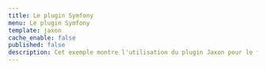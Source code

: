 ```yaml
---
title: Le plugin Symfony
menu: Le plugin Symfony
template: jaxon
cache_enable: false
published: false
description: Cet exemple montre l'utilisation du plugin Jaxon pour le framework Symfony.
---
```

